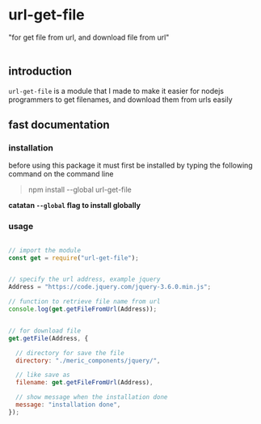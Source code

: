 # url-get-file
"for get file from url, and download file from url"<br><br>

## introduction
`url-get-file` is a module that I made to make it easier for nodejs programmers to get filenames, and download them from urls easily

## fast documentation

### installation
before using this package it must first be installed by typing the following command on the command line

>npm install --global url-get-file

__**catatan** `--global` flag to install globally__

### usage


```javascript

// import the module
const get = require("url-get-file");


// specify the url address, example jquery
Address = "https://code.jquery.com/jquery-3.6.0.min.js";

// function to retrieve file name from url
console.log(get.getFileFromUrl(Address));


// for download file
get.getFile(Address, {

  // directory for save the file
  directory: "./meric_components/jquery/",

  // like save as
  filename: get.getFileFromUrl(Address),

  // show message when the installation done
  message: "installation done",
});


```